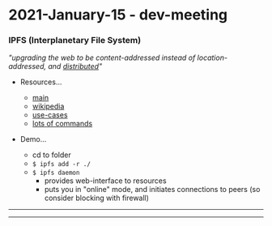 2021-January-15 - dev-meeting
=============================


### IPFS (Interplanetary File System)

_"upgrading the web to be content-addressed instead of location-addressed, and [distributed](https://miro.medium.com/max/1200/1*nnpzTe1hx74WKICL3Gj34A.jpeg)"_

- Resources...
    - [main](https://ipfs.io)
    - [wikipedia](https://en.wikipedia.org/wiki/InterPlanetary_File_System)
    - [use-cases](https://docs.ipfs.io/concepts/usage-ideas-examples/)
    - [lots of commands](https://docs.ipfs.io/reference/cli/#ipfs)

- Demo...
    - cd to folder
    - `$ ipfs add -r ./`
    - `$ ipfs daemon`
        - provides web-interface to resources
        - puts you in "online" mode, and initiates connections to peers (so consider blocking with firewall)

---

---
